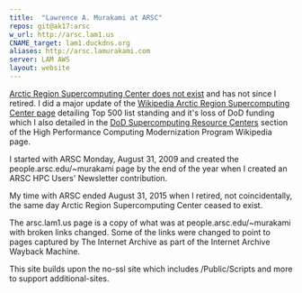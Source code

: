 ```yaml
---
title:  "Lawrence A. Murakami at ARSC"
repos: git@ak17:arsc
w_url: http://arsc.lam1.us
CNAME_target: lam1.duckdns.org
aliases: http://arsc.lamurakami.com
server: LAM AWS
layout: website
---
```


<a href="http://arsc.lam1.us/About">Arctic Region Supercomputing Center does not exist</a>
and has not since I retired.  I did a major update of the
<a href="https://en.wikipedia.org/wiki/Arctic_Region_Supercomputing_Center">
Wikipedia Arctic Region Supercomputing Center page</a> detailing Top 500 list standing
and it's loss of DoD funding which I also detailed in the <a href="https://en.wikipedia.org/wiki/High_Performance_Computing_Modernization_Program#DoD_Supercomputing_Resource_Centers">DoD Supercomputing Resource Centers</a> section of the High Performance Computing Modernization Program Wikipedia page.

I started with ARSC Monday, August 31, 2009 and created the people.arsc.edu/~murakami page by the end of the year when I created an ARSC HPC Users' Newsletter contribution.

My time with ARSC ended August 31, 2015 when I retired, not coincidentally, the same day Arctic Region Supercomputing Center ceased to exist.

The arsc.lam1.us page is a copy of what was at people.arsc.edu/~murakami with broken links changed. Some of the links were changed to point to pages captured by The Internet Archive as part of the Internet Archive Wayback Machine.

This site builds upon the no-ssl site which includes /Public/Scripts and
more to support additional-sites.


